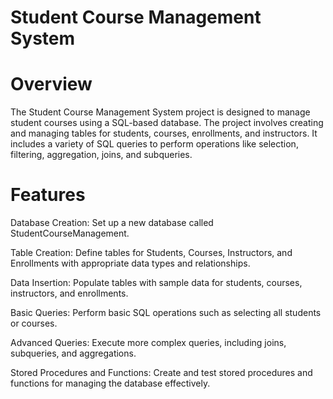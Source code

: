 # Student Course Management System
# Overview
The Student Course Management System project is designed to manage student courses using a SQL-based database. The project involves creating and managing tables for students, courses, enrollments, and instructors. It includes a variety of SQL queries to perform operations like selection, filtering, aggregation, joins, and subqueries.

# Features
Database Creation: Set up a new database called StudentCourseManagement.

Table Creation: Define tables for Students, Courses, Instructors, and Enrollments with appropriate data types and relationships.

Data Insertion: Populate tables with sample data for students, courses, instructors, and enrollments.

Basic Queries: Perform basic SQL operations such as selecting all students or courses.

Advanced Queries: Execute more complex queries, including joins, subqueries, and aggregations.

Stored Procedures and Functions: Create and test stored procedures and functions for managing the database effectively.

